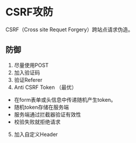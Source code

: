 # CSRF攻防
CSRF（Cross site Requet Forgery）跨站点请求伪造。

## 防御
1. 尽量使用POST
2. 加入验证码
3. 验证Referer
4. Anti CSRF Token （最优）
- 在form表单或头信息中传递随机产生token。
- 随机token存储在服务端
- 服务端通过拦截器验证有效性
- 校验失败就拒绝请求
5. 加入自定义Header